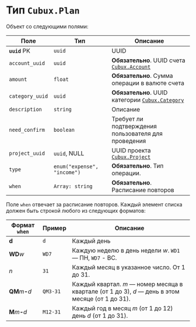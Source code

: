 Тип `Cubux.Plan`
================

Объект со следующими полями:

Поле | Тип | Описание
---- | --- | --------
**`uuid`** PK   | `uuid`    | UUID
`account_uuid`  | `uuid`    | **Обязательно**. UUID счета [`Cubux.Account`][Cubux.Account]
`amount`        | `float`   | **Обязательно**. Сумма операции в валюте счета
`category_uuid` | `uuid`    | **Обязательно**. UUID категории [`Cubux.Category`][Cubux.Category]
`description`   | `string`  | Описание
`need_confirm`  | `boolean` | Требует ли подтверждения пользователя для проведения
`project_uuid` | `uuid`, NULL | UUID проекта [`Cubux.Project`][Cubux.Project]
`type` | `enum("expense", "income")` | **Обязательно**. Тип операции.
`when` | `Array: string` | **Обязательно**. Расписание повторов

Поле `when` отвечает за расписание повторов. Каждый элемент списка должен
быть строкой любого из следующих форматов:

Формат `when`     | Пример   | Описание
----------------- | -------- | --------------------------------------------
**d**             | `d`      | Каждый день
**WD**_w_         | `WD7`    | Каждую неделю в день недели _w_. `WD1` — ПН, `WD7` - ВС.
_n_               | `31`     | Каждый месяц в указанное число. От 1 до 31.
**QM**_m_**-**_d_ | `QM3-31` | Каждый квартал. _m_ — номер месяца в квартале (от 1 до 3), _d_ — день в этом месяце (от 1 до 31).
**M**_m_**-**_d_  | `M12-31` | Каждый год в месяц _m_ (от 1 до 12) день _d_ (от 1 до 31).


[Cubux.Account]: account.md
[Cubux.Category]: category.md
[Cubux.Project]: project.md
